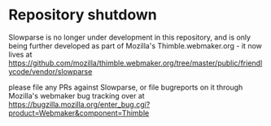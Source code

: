 Repository shutdown
===================

Slowparse is no longer under development in this repository, and is only being further developed as part of Mozilla's Thimble.webmaker.org - it now lives at https://github.com/mozilla/thimble.webmaker.org/tree/master/public/friendlycode/vendor/slowparse

please file any PRs against Slowparse, or file bugreports on it through Mozilla's webmaker bug tracking over at https://bugzilla.mozilla.org/enter_bug.cgi?product=Webmaker&component=Thimble
